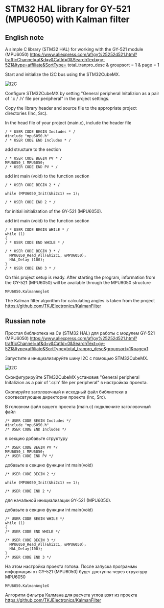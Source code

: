 # STM32 HAL library for GY-521 (MPU6050) with Kalman filter

## English note
A simple C library (STM32 HAL) for working with the GY-521 module (MPU6050) https://www.aliexpress.com/af/gy%25252d521.html?trafficChannel=af&d=y&CatId=0&SearchText=gy-521&ltype=affiliate&SortType= total_tranpro_desc & groupsort = 1 & page = 1

Start and initialize the I2C bus using the STM32CubeMX.

![I2C](https://github.com/leech001/MPU6050/tree/master/img/I2C_param.png)

Configure STM32CubeMX by setting "General peripheral Initalizion as a pair of '.c / .h' file per peripheral" in the project settings.



Copy the library header and source file to the appropriate project directories (Inc, Src).

In the head file of your project (main.c), include the header file
```
/ * USER CODE BEGIN Includes * /
#include "mpu6050.h"
/ * USER CODE END Includes * /
```
add structure to the section
```
/ * USER CODE BEGIN PV * /
MPU6050_t MPU6050;
/ * USER CODE END PV * /
```
add int main (void) to the function section
```
/ * USER CODE BEGIN 2 * /

while (MPU6050_Init(&hi2c1) == 1);

/ * USER CODE END 2 * /
```
for initial initialization of the GY-521 (MPU6050).

add int main (void) to the function section
```
/ * USER CODE BEGIN WHILE * /
while (1)
{
/ * USER CODE END WHILE * /

/ * USER CODE BEGIN 3 * /
  MPU6050_Read_All(&hi2c1, &MPU6050);
  HAL_Delay (100);
}
/ * USER CODE END 3 * /
```
On this project setup is ready.
After starting the program, information from the GY-521 (MPU6050) will be available through the MPU6050 structure
```
MPU6050.KalmanAngleX
```
The Kalman filter algorithm for calculating angles is taken from the project https://github.com/TKJElectronics/KalmanFilter

## Russian note
Простая библиотека на Си (STM32 HAL) для работы с модулем GY-521 (MPU6050) https://www.aliexpress.com/af/gy%25252d521.html?trafficChannel=af&d=y&CatId=0&SearchText=gy-521&ltype=affiliate&SortType=total_tranpro_desc&groupsort=1&page=1

Запустите и инициализируйте шину I2C c помощью STM32CubeMX.

![I2C](https://github.com/leech001/MPU6050/tree/master/img/I2C_param.png)

Сконфигурируйте STM32CubeMX установив "General peripheral Initalizion as a pair of '.c/.h' file per peripheral" в настройках проекта.

Скопируйте заголовочный и исходный файл библиотеки в соотвесвтующие директории проекта (Inc, Src).

В головном файл вашего проекта (main.c) подключите заголовочный файл
```
/* USER CODE BEGIN Includes */
#include "mpu6050.h"
/* USER CODE END Includes */
```
в секцию добавьте структуру
```
/* USER CODE BEGIN PV */
MPU6050_t MPU6050;
/* USER CODE END PV */
```
добавьте в секцию функции int main(void)
```
/* USER CODE BEGIN 2 */

while (MPU6050_Init(&hi2c1) == 1);

/* USER CODE END 2 */
```
для начальной инициализации GY-521 (MPU6050).

добавьте в секцию функции int main(void)
```
/* USER CODE BEGIN WHILE */
while (1)
{
/* USER CODE END WHILE */

/* USER CODE BEGIN 3 */
  MPU6050_Read_All(&hi2c1, &MPU6050);
  HAL_Delay(100);
}
/* USER CODE END 3 */
```
На этом настройка проекта готова.
После запуска программы информация от GY-521 (MPU6050) будет доступна через структуру MPU6050
```
MPU6050.KalmanAngleX
```
Алгоритм фильтра Калмана для расчета углов взят из проекта https://github.com/TKJElectronics/KalmanFilter
 